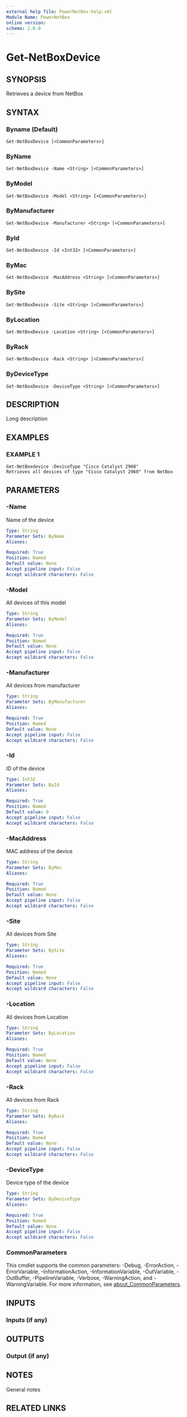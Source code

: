 ```yaml
---
external help file: PowerNetBox-help.xml
Module Name: PowerNetBox
online version:
schema: 2.0.0
---
```


# Get-NetBoxDevice

## SYNOPSIS
Retrieves a device from NetBox

## SYNTAX

### Byname (Default)
```
Get-NetBoxDevice [<CommonParameters>]
```

### ByName
```
Get-NetBoxDevice -Name <String> [<CommonParameters>]
```

### ByModel
```
Get-NetBoxDevice -Model <String> [<CommonParameters>]
```

### ByManufacturer
```
Get-NetBoxDevice -Manufacturer <String> [<CommonParameters>]
```

### ById
```
Get-NetBoxDevice -Id <Int32> [<CommonParameters>]
```

### ByMac
```
Get-NetBoxDevice -MacAddress <String> [<CommonParameters>]
```

### BySite
```
Get-NetBoxDevice -Site <String> [<CommonParameters>]
```

### ByLocation
```
Get-NetBoxDevice -Location <String> [<CommonParameters>]
```

### ByRack
```
Get-NetBoxDevice -Rack <String> [<CommonParameters>]
```

### ByDeviceType
```
Get-NetBoxDevice -DeviceType <String> [<CommonParameters>]
```

## DESCRIPTION
Long description

## EXAMPLES

### EXAMPLE 1
```
Get-NetBoxdevice -DeviceType "Cisco Catalyst 2960"
Retrieves all devices of type "Cisco Catalyst 2960" from NetBox
```

## PARAMETERS

### -Name
Name of the device

```yaml
Type: String
Parameter Sets: ByName
Aliases:

Required: True
Position: Named
Default value: None
Accept pipeline input: False
Accept wildcard characters: False
```

### -Model
All devices of this model

```yaml
Type: String
Parameter Sets: ByModel
Aliases:

Required: True
Position: Named
Default value: None
Accept pipeline input: False
Accept wildcard characters: False
```

### -Manufacturer
All devices from manufacturer

```yaml
Type: String
Parameter Sets: ByManufacturer
Aliases:

Required: True
Position: Named
Default value: None
Accept pipeline input: False
Accept wildcard characters: False
```

### -Id
ID of the device

```yaml
Type: Int32
Parameter Sets: ById
Aliases:

Required: True
Position: Named
Default value: 0
Accept pipeline input: False
Accept wildcard characters: False
```

### -MacAddress
MAC address of the device

```yaml
Type: String
Parameter Sets: ByMac
Aliases:

Required: True
Position: Named
Default value: None
Accept pipeline input: False
Accept wildcard characters: False
```

### -Site
All devices from Site

```yaml
Type: String
Parameter Sets: BySite
Aliases:

Required: True
Position: Named
Default value: None
Accept pipeline input: False
Accept wildcard characters: False
```

### -Location
All devices from Location

```yaml
Type: String
Parameter Sets: ByLocation
Aliases:

Required: True
Position: Named
Default value: None
Accept pipeline input: False
Accept wildcard characters: False
```

### -Rack
All devices from Rack

```yaml
Type: String
Parameter Sets: ByRack
Aliases:

Required: True
Position: Named
Default value: None
Accept pipeline input: False
Accept wildcard characters: False
```

### -DeviceType
Device type of the device

```yaml
Type: String
Parameter Sets: ByDeviceType
Aliases:

Required: True
Position: Named
Default value: None
Accept pipeline input: False
Accept wildcard characters: False
```

### CommonParameters
This cmdlet supports the common parameters: -Debug, -ErrorAction, -ErrorVariable, -InformationAction, -InformationVariable, -OutVariable, -OutBuffer, -PipelineVariable, -Verbose, -WarningAction, and -WarningVariable. For more information, see [about_CommonParameters](http://go.microsoft.com/fwlink/?LinkID=113216).

## INPUTS

### Inputs (if any)
## OUTPUTS

### Output (if any)
## NOTES
General notes

## RELATED LINKS
